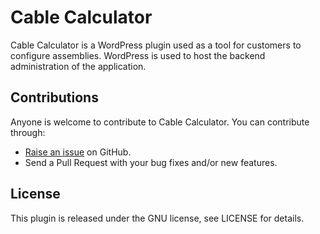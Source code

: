 # Cable Calculator #

Cable Calculator is a WordPress plugin used as a tool for customers to configure assemblies. WordPress is used to host the backend administration of the application.

## Contributions
Anyone is welcome to contribute to Cable Calculator. You can contribute through:

* [Raise an issue](https://github.com/calumodonnell/cable-calculator/issues) on GitHub.
* Send a Pull Request with your bug fixes and/or new features.

## License
This plugin is released under the GNU license, see LICENSE for details.
